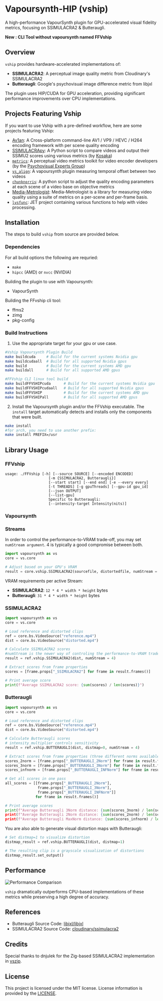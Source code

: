 # Vapoursynth-HIP (vship)

A high-performance VapourSynth plugin for GPU-accelerated visual fidelity
metrics, focusing on SSIMULACRA2 & Butteraugli.

**New : CLI Tool without vapoursynth named FFVship**

## Overview

`vship` provides hardware-accelerated implementations of:

- **SSIMULACRA2**: A perceptual image quality metric from Cloudinary's
  SSIMULACRA2
- **Butteraugli**: Google's psychovisual image difference metric from libjxl

The plugin uses HIP/CUDA for GPU acceleration, providing significant performance
improvements over CPU implementations.

## Projects Featuring Vship

If you want to use Vship with a pre-defined workflow, here are some projects
featuring Vship:
- [Av1an](https://github.com/rust-av/Av1an): A Cross-platform command-line AV1 / VP9 / HEVC / H264 encoding framework with per scene quality encoding 
- [SSIMULACRApy](https://codeberg.org/Kosaka/ssimulacrapy): A Python script to
  compare videos and output their SSIMU2 scores using various metrics (by
  [Kosaka](https://codeberg.org/Kosaka))
- [`metrics`](https://github.com/psy-ex/metrics): A perceptual video metrics
  toolkit for video encoder developers (by the
  [Psychovisual Experts Group](https://github.com/psy-ex/metrics))
- [`vs_align`](https://github.com/pifroggi/vs_align): A vapoursynth plugin
  measuring temporal offset between two videos
- [`chunknorris`](https://github.com/Boulder08/chunknorris): A python script
  to adjust the quality encoding parameters at each scene of a video base on objective metrics
- [Media-Metrologist](https://github.com/Av1ation-Association/Media-Metrologist): Media-Metrologist is a library for measuring video quality using a suite of metrics on a per-scene and per-frame basis.
- [`lvsfunc`](https://github.com/Jaded-Encoding-Thaumaturgy/lvsfunc): JET project containing various functions to help with video processing.

## Installation

The steps to build `vship` from source are provided below.

### Dependencies
For all build options the following are requried:

- `make`
- `hipcc` (AMD) or `nvcc` (NVIDIA)

Building the plugin to use with Vapoursynth:

- VapourSynth

Building the FFvship cli tool:

- ffms2
- zimg
- pkg-config

### Build Instructions

1. Use the appropriate target for your gpu or use case.

```bash
#Vship Vapoursynth Plugin Build
make buildcuda     # Build for the current systems Nvidia gpu
make buildcudaall  # Build for all supported Nvidia gpus
make build         # Build for the current systems AMD gpu
make buildall      # Build for all supported AMD gpus

#FFVship CLI linux tool build
make buildFFVSHIPcuda      # Build for the current systems Nvidia gpu
make buildFFVSHIPcudaall   # Build for all supported Nvidia gpus
make buildFFVSHIP          # Build for the current systems AMD gpu
make buildFFVSHIPall       # Build for all supported AMD gpus
```

2. Install the Vapoursynth plugin and/or the FFVship executable.
The `install` target automatically detects and installs only the components that were built.
```bash
make install
#for arch, you need to use another prefix:
make install PREFIX=/usr
```

## Library Usage

### FFVship

```
usage: ./FFVship [-h] [--source SOURCE] [--encoded ENCODED]
                    [-m {SSIMULACRA2, Butteraugli}]
                    [--start start] [--end end] [-e --every every]
                    [-t THREADS] [-g gpuThreads] [--gpu-id gpu_id]
                    [--json OUTPUT]
                    [--list-gpu]
                    Specific to Butteraugli: 
                    [--intensity-target Intensity(nits)]
```

### Vapoursynth

### Streams

In order to control the performance-to-VRAM trade-off, you may set
`numStream argument`. 4 is typically a good compromise between both.

```python
import vapoursynth as vs
core = vs.core

# Adjust based on your GPU's VRAM
result = core.vship.SSIMULACRA2(sourcefile, distortedfile, numStream = 4)
```

VRAM requirements per active Stream:

- **SSIMULACRA2**: `12 * 4 * width * height` bytes
- **Butteraugli**: `31 * 4 * width * height` bytes

### SSIMULACRA2

```python
import vapoursynth as vs
core = vs.core

# Load reference and distorted clips
ref = core.bs.VideoSource("reference.mp4")
dist = core.bs.VideoSource("distorted.mp4")

# Calculate SSIMULACRA2 scores
#numStream is the newer way of controling the performance-to-VRAM trade-off
result = ref.vship.SSIMULACRA2(dist, numStream = 4)

# Extract scores from frame properties
scores = [frame.props["_SSIMULACRA2"] for frame in result.frames()]

# Print average score
print(f"Average SSIMULACRA2 score: {sum(scores) / len(scores)}")
```

### Butteraugli

```python
import vapoursynth as vs
core = vs.core

# Load reference and distorted clips
ref = core.bs.VideoSource("reference.mp4")
dist = core.bs.VideoSource("distorted.mp4")

# Calculate Butteraugli scores
# intensity_multiplier controls sensitivity
result = ref.vship.BUTTERAUGLI(dist, distmap=0, numStream = 4)

# Extract scores from frame properties (three different norms available)
scores_2norm = [frame.props["_BUTTERAUGLI_2Norm"] for frame in result.frames()]
scores_3norm = [frame.props["_BUTTERAUGLI_3Norm"] for frame in result.frames()]
scores_infnorm = [frame.props["_BUTTERAUGLI_INFNorm"] for frame in result.frames()]

# Get all scores in one pass
all_scores = [[frame.props["_BUTTERAUGLI_2Norm"],
               frame.props["_BUTTERAUGLI_3Norm"],
               frame.props["_BUTTERAUGLI_INFNorm"]]
              for frame in result.frames()]

# Print average scores
print(f"Average Butteraugli 3Norm distance: {sum(scores_3norm) / len(scores_3norm)})
print(f"Average Butteraugli 2Norm distance: {sum(scores_2norm) / len(scores_2norm)})
print(f"Average Butteraugli MaxNorm distance: {sum(scores_infnorm) / len(scores_infnorm)})
```

You are also able to generate visual distortion maps with Butteraugli:

```python
# Set distmap=1 to visualize distortion
distmap_result = ref.vship.BUTTERAUGLI(dist, distmap=1)

# The resulting clip is a grayscale visualization of distortions
distmap_result.set_output()
```

## Performance

![Performance Comparison](Images/vshipjxl.webp)

`vship` dramatically outperforms CPU-based implementations of these metrics
while preserving a high degree of accuracy.

## References

- Butteraugli Source Code:
  [libjxl/libjxl](https://github.com/libjxl/libjxl/tree/main/lib/jxl/butteraugli)
- SSIMULACRA2 Source Code:
  [cloudinary/ssimulacra2](https://github.com/cloudinary/ssimulacra2)

## Credits

Special thanks to dnjulek for the Zig-based SSIMULACRA2 implementation in
[vszip](https://github.com/dnjulek/vapoursynth-zip).

## License

This project is licensed under the MIT license. License information is provided
by the [LICENSE](LICENSE).
